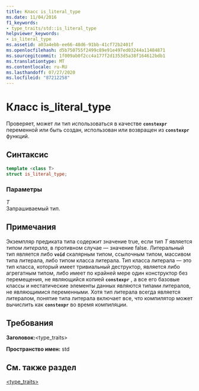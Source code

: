 ```yaml
---
title: Класс is_literal_type
ms.date: 11/04/2016
f1_keywords:
- type_traits/std::is_literal_type
helpviewer_keywords:
- is_literal_type
ms.assetid: a03a4ebb-ee66-48d6-91bb-41cf72b2401f
ms.openlocfilehash: d5b750755f2499c89e91e497ed03244a11484871
ms.sourcegitcommit: 1f009ab0f2cc4a177f2d1353d5a38f164612bdb1
ms.translationtype: MT
ms.contentlocale: ru-RU
ms.lasthandoff: 07/27/2020
ms.locfileid: "87212258"
---
```

# <a name="is_literal_type-class"></a>Класс is_literal_type

Проверяет, может ли тип использоваться в качестве **`constexpr`** переменной или быть создан, использован или возвращен из **`constexpr`** функций.

## <a name="syntax"></a>Синтаксис

```cpp
template <class T>
struct is_literal_type;
```

### <a name="parameters"></a>Параметры

*T*\
Запрашиваемый тип.

## <a name="remarks"></a>Примечания

Экземпляр предиката типа содержит значение true, если тип *T* является *типом литерала*, в противном случае — значение false. Литеральный тип является либо **`void`** скалярным типом, ссылочным типом, массивом типа литерала, либо типом класса литерала. Тип класса литерала — это тип класса, который имеет тривиальный деструктор, является либо агрегатным типом, либо имеет по крайней мере один конструктор без перемещения, не являющийся копией **`constexpr`** , а все его базовые классы и нестатические элементы данных являются типами литералов, не являющимися переменными. Хотя тип литерала всегда является литералом, понятие типа литерала включает все, что компилятор может вычислить как **`constexpr`** во время компиляции.

## <a name="requirements"></a>Требования

**Заголовок:**\<type_traits>

**Пространство имен:** std

## <a name="see-also"></a>См. также раздел

[<type_traits>](../standard-library/type-traits.md)
